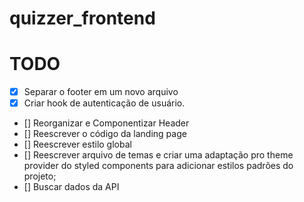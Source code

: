 # quizzer_frontend

# TODO
- [x] Separar o footer em um novo arquivo
- [x] Criar hook de autenticação de usuário.
- [] Reorganizar e Componentizar Header
- [] Reescrever o código da landing page
- [] Reescrever estilo global
- [] Reescrever arquivo de temas e criar uma adaptação pro theme provider do styled components para adicionar estilos padrões do projeto;
- [] Buscar dados da API
